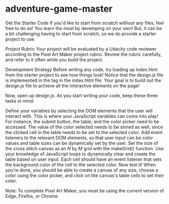 # adventure-game-master

Get the Starter Code
If you'd like to start from scratch without any files, feel free to do so! You learn the most by developing on your own! But, 
it can be a bit challenging having to start from scratch, so we do provide a starter project to use.


Project Rubric
Your project will be evaluated by a Udacity code reviewer according to the Pixel Art Maker project rubric. 
Review the rubric carefully, and refer to it often while you build the project.

Development Strategy
Before writing any code, try loading up index.html from the starter project to see how things look! Notice that the design.js file 
is implemented in the <body> tag in the index.html file. Your goal is to build out the design.js file to achieve all the 
interactive elements on the page!

Now, open up design.js. As you start writing your code, keep these three tasks in mind:

Define your variables by selecting the DOM elements that the user will interact with. This is where your JavaScript variables can 
come into play! For instance, the submit button, the table, and the color picker need to be accessed. The value of the color 
selected needs to be stored as well, since the clicked cell in the table needs to be set to the selected color.
Add event listeners to the relevant DOM elements, so that user input can be color values and table sizes can be dynamically set by
the user. Set the size of the cross stitch canvas as an _N_ by _M_ grid with the makeGrid() function. Use your knowledge of 
JavaScript loops to dynamically clear and create the table based on user input. Each cell should have an event listener that sets
the background color of the cell to the selected color. Now test it! When you're done, you should be able to create a canvas of
any size, choose a color using the color picker, and click on the canvas's table cells to set their color.

Note: To complete Pixel Art Maker, you must be using the current version of Edge, Firefox, or Chrome.
